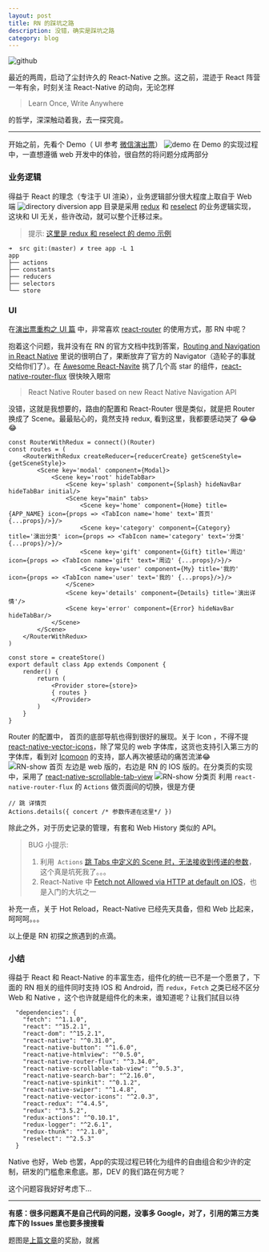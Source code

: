 ```yaml
---
layout: post
title: RN 的踩坑之路
description: 没错，确实是踩坑之路
category: blog
---
```

![github](/images/2016_08/octocat.jpg)

最近的两周，启动了尘封许久的 React-Native 之旅。这之前，混迹于 React 阵营一年有余，时刻关注 React-Native 的动向，无论怎样

> Learn Once, Write Anywhere

的哲学，深深触动着我，去一探究竟。

---
开始之前，先看个 Demo（ UI 参考 [微信演出票](http://wechat.show.wepiao.com)）
![demo](/images/2016_08/demo.gif)
在 Demo 的实现过程中，一直想遵循 web 开发中的体验，很自然的将问题分成两部分

### 业务逻辑

得益于 React 的理念（专注于 UI 渲染），业务逻辑部分很大程度上取自于 Web 端
![directory diversion](/images/2016_08/directory.jpg)
app 目录是采用 [redux](http://redux.js.org) 和 [reselect](https://github.com/reactjs/reselect) 的业务逻辑实现，这块和 UI 无关，些许改动，就可以整个迁移过来。

> 提示:  [这里是 redux 和 reselect 的 demo 示例](http://dhong.co/redux-and-reselect)

```
➜  src git:(master) ✗ tree app -L 1
app
├── actions
├── constants
├── reducers
├── selectors
└── store
```

### UI

在[演出票重构之 UI 篇](http://dhong.co/beautiful-coding) 中，非常喜欢 [react-router](https://github.com/reactjs/react-router) 的使用方式，那 RN 中呢？

抱着这个问题，我并没有在 RN 的官方文档中找到答案，[Routing and Navigation in React Native](http://blog.paracode.com/2016/01/05/routing-and-navigation-in-react-native/) 里说的很明白了，果断放弃了官方的 Navigator（造轮子的事就交给你们了）。在 [Awesome React-Navite](https://github.com/jondot/awesome-react-native) 挑了几个高 star 的组件，[react-native-router-flux](https://github.com/aksonov/react-native-router-flux) 很快映入眼帘

> React Native Router based on new React Native Navigation API

没错，这就是我想要的，路由的配置和 React-Router 很是类似，就是把 Router 换成了 Scene。最最贴心的，竟然支持 redux, 看到这里，我都要感动哭了 😂😂😂

```
const RouterWithRedux = connect()(Router)
const routes = (
    <RouterWithRedux createReducer={reducerCreate} getSceneStyle={getSceneStyle}>
        <Scene key='modal' component={Modal}>
            <Scene key='root' hideTabBar>
                <Scene key='splash' component={Splash} hideNavBar hideTabBar initial/>
                <Scene key="main" tabs>
                    <Scene key='home' component={Home} title={APP_NAME} icon={props => <TabIcon name='home' text='首页' {...props}/>}/>
                    <Scene key='category' component={Category} title='演出分类' icon={props => <TabIcon name='category' text='分类' {...props}/>}/>
                    <Scene key='gift' component={Gift} title='周边' icon={props => <TabIcon name='gift' text='周边' {...props}/>}/>
                    <Scene key='user' component={My} title='我的'  icon={props => <TabIcon name='user' text='我的' {...props}/>}/>
                </Scene>
                <Scene key='details' component={Details} title='演出详情'/>
                <Scene key='error' component={Error} hideNavBar hideTabBar/>
            </Scene>
        </Scene>
    </RouterWithRedux>
)

const store = createStore()
export default class App extends Component {
    render() {
        return (
            <Provider store={store}>
            { routes }
            </Provider>
        )
    }
}

```
Router 的配置中， 首页的底部导航也得到很好的展现。关于 Icon ，不得不提 [react-native-vector-icons](https://github.com/oblador/react-native-vector-icons)，除了常见的 web 字体库，这货也支持引入第三方的字体库，看到对 [Icomoon](https://icomoon.io) 的支持，鄙人再次被感动的痛苦流涕😂
![RN-show 首页](/images/2016_08/home.jpg)
左边是 web 版的，右边是 RN 的 IOS 版的。在分类页的实现中，采用了 [react-native-scrollable-tab-view](https://github.com/brentvatne/react-native-scrollable-tab-view)
![RN-show 分类页](/images/2016_08/category.jpg)
利用 `react-native-router-flux` 的 `Actions` 做页面间的切换，很是方便

```
// 跳 详情页 
Actions.details({ concert /* 参数传递在这里*/ })
```
除此之外，对于历史记录的管理，有套和 Web History 类似的 API。

>  BUG 小提示:  
> 1. 利用` Actions` [跳 Tabs 中定义的 Scene 时，无法接收到传递的参数](https://github.com/aksonov/react-native-router-flux/issues/563)，这个真是坑死我了。。。  
> 2. React-Native 中 [Fetch not Allowed via HTTP at default on IOS](http://stackoverflow.com/questions/31254725/transport-security-has-blocked-a-cleartext-http)，也是入门的大坑之一

补充一点，关于 Hot Reload，React-Native 已经先天具备，但和 Web 比起来，呵呵呵。。。

以上便是 RN 初探之旅遇到的点滴。

### 小结

得益于 React 和 React-Native 的丰富生态，组件化的统一已不是一个愿景了，下面的 RN 相关的组件同时支持 IOS 和 Android，而 `redux`，`Fetch` 之类已经不区分 Web 和 Native ，这个也许就是组件化的未来，谁知道呢？让我们拭目以待

```
  "dependencies": {
    "fetch": "^1.1.0",
    "react": "^15.2.1",
    "react-dom": "^15.2.1",
    "react-native": "^0.31.0",
    "react-native-button": "^1.6.0",
    "react-native-htmlview": "^0.5.0",
    "react-native-router-flux": "^3.34.0",
    "react-native-scrollable-tab-view": "^0.5.3",
    "react-native-search-bar": "^2.16.0",
    "react-native-spinkit": "^0.1.2",
    "react-native-swiper": "^1.4.8",
    "react-native-vector-icons": "^2.0.3",
    "react-redux": "^4.4.5",
    "redux": "^3.5.2",
    "redux-actions": "^0.10.1",
    "redux-logger": "^2.6.1",
    "redux-thunk": "^2.1.0",
    "reselect": "^2.5.3"
  }

```
Native 也好，Web 也罢，App的实现过程已转化为组件的自由组合和少许的定制，研发的门槛愈来愈底。那，DEV 的我们路在何方呢？

这个问题容我好好考虑下...

---

**有感：很多问题真不是自己代码的问题，没事多 Google，对了，引用的第三方类库下的 Issues 里也要多搜搜看**

题图是[上篇文章](http://dhong.co/beautiful-coding)的奖励，就酱
